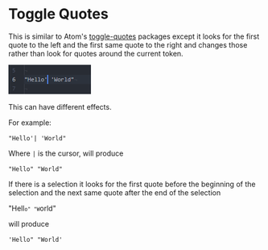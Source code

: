 # Toggle Quotes

This is similar to Atom's [toggle-quotes](https://github.com/atom/toggle-quotes) packages except it looks for the first quote to the left and the first same quote to the right and changes those rather than look for quotes around the current token. 

![screenshot](./togglequotes.gif)

This can have different effects.

For example:

```
"Hello'| 'World"
```

Where `|` is the cursor, will produce

```
"Hello" "World"
```

If there is a selection it looks for the first quote before the beginning of the selection and the next same quote after the end of the selection


"Hell<code><code>o" "W</code></code>orld"

will produce

```
'Hello" "World'
```
